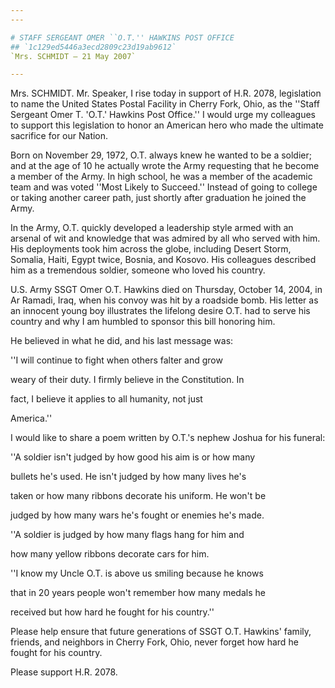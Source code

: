 ```yaml
---
---

# STAFF SERGEANT OMER ``O.T.'' HAWKINS POST OFFICE
## `1c129ed5446a3ecd2809c23d19ab9612`
`Mrs. SCHMIDT — 21 May 2007`

---
```



Mrs. SCHMIDT. Mr. Speaker, I rise today in support of H.R. 2078, 
legislation to name the United States Postal Facility in Cherry Fork, 
Ohio, as the ''Staff Sergeant Omer T. 'O.T.' Hawkins Post Office.'' I 
would urge my colleagues to support this legislation to honor an 
American hero who made the ultimate sacrifice for our Nation.

Born on November 29, 1972, O.T. always knew he wanted to be a 
soldier; and at the age of 10 he actually wrote the Army requesting 
that he become a member of the Army. In high school, he was a member of 
the academic team and was voted ''Most Likely to Succeed.'' Instead of 
going to college or taking another career path, just shortly after 
graduation he joined the Army.

In the Army, O.T. quickly developed a leadership style armed with an 
arsenal of wit and knowledge that was admired by all who served with 
him. His deployments took him across the globe, including Desert Storm, 
Somalia, Haiti, Egypt twice, Bosnia, and Kosovo. His colleagues 
described him as a tremendous soldier, someone who loved his country.

U.S. Army SSGT Omer O.T. Hawkins died on Thursday, October 14, 2004, 
in Ar Ramadi, Iraq, when his convoy was hit by a roadside bomb. His 
letter as an innocent young boy illustrates the lifelong desire O.T. 
had to serve his country and why I am humbled to sponsor this bill 
honoring him.

He believed in what he did, and his last message was:




 ''I will continue to fight when others falter and grow 


 weary of their duty. I firmly believe in the Constitution. In 


 fact, I believe it applies to all humanity, not just 


 America.''


I would like to share a poem written by O.T.'s nephew Joshua for his 
funeral:




 ''A soldier isn't judged by how good his aim is or how many 


 bullets he's used. He isn't judged by how many lives he's 


 taken or how many ribbons decorate his uniform. He won't be 


 judged by how many wars he's fought or enemies he's made.



 ''A soldier is judged by how many flags hang for him and 


 how many yellow ribbons decorate cars for him.



 ''I know my Uncle O.T. is above us smiling because he knows 


 that in 20 years people won't remember how many medals he 


 received but how hard he fought for his country.''


Please help ensure that future generations of SSGT O.T. Hawkins' 
family, friends, and neighbors in Cherry Fork, Ohio, never forget how 
hard he fought for his country.

Please support H.R. 2078.